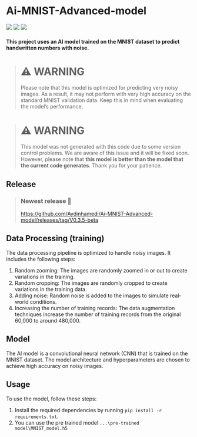 # Ai-MNIST-Advanced-model
<img src="https://img.shields.io/badge/Python-FFD43B?style=for-the-badge&logo=python&logoColor=blue"/> <img src="https://img.shields.io/badge/TensorFlow-FF6F00?style=for-the-badge&logo=tensorflow&logoColor=white"/> <img src="https://img.shields.io/badge/Keras-FF0000?style=for-the-badge&logo=keras&logoColor=white"/>

#### This project uses an AI model trained on the MNIST dataset to predict handwritten numbers with noise.
> # :warning: **WARNING**
>  Please note that this model is optimized for predicting very noisy images. As a result, it may not perform with very high accuracy on the standard MNIST validation data. Keep this in mind when evaluating the model’s
> performance.

> # :warning: **WARNING**
> This model was not generated with this code due to some version control problems. We are aware of this issue and it will be fixed soon. 
> However, please note that **this model is better than the model that the current code generates**. 
> Thank you for your patience.

## Release
> ### Newest release 📃
> https://github.com/Aydinhamedi/Ai-MNIST-Advanced-model/releases/tag/V0.3.5-beta
## Data Processing (training)

The data processing pipeline is optimized to handle noisy images. It includes the following steps:
1. Random zooming: The images are randomly zoomed in or out to create variations in the training.
2. Random cropping: The images are randomly cropped to create variations in the training data.
3. Adding noise: Random noise is added to the images to simulate real-world conditions.
4. Increasing the number of training records: The data augmentation techniques increase the number of training records from the original 60,000 to around 480,000.

## Model

The AI model is a convolutional neural network (CNN) that is trained on the MNIST dataset. The model architecture and hyperparameters are chosen to achieve high accuracy on noisy images.

## Usage

To use the model, follow these steps:
1. Install the required dependencies by running `pip install -r requirements.txt`.
2. You can use the pre trained model `...\pre-trained model\MNIST_model.h5`<br />

